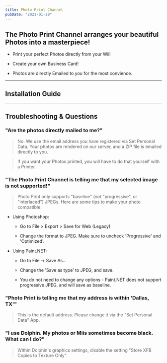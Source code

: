 ```yaml
---
title: Photo Print Channel
pubDate: "2021-01-29"
---
```

## The Photo Print Channel arranges your beautiful Photos into a masterpiece!

- Print your perfect Photos directly from your Wii!

- Create your own Business Card!

- Photos are directly Emailed to you for the most convience.
___
## Installation Guide


___
## Troubleshooting & Questions
### "Are the photos directly mailed to me?"
> No. We use the email address you have registered via Set Personal Data.
> Your photos are rendered on our server, and a ZIP file is emailed directly to you.

> If you want your Photos printed, you will have to do that yourself with a Printer.

### "The Photo Print Channel is telling me that my selected image is not supported!"

> Photo Print only supports "baseline" (not "progressive", or "interlaced") JPEGs. Here are some tips to make your photo compatible:
- Using Photoshop:

    - Go to File > Export > Save for Web (Legacy)

     - Change the format to JPEG. Make sure to uncheck 'Progressive' and 'Optimized'.

- Using Paint.NET:
    - Go to File -> Save As...

    - Change the 'Save as type' to JPEG, and save.

    - You do not need to change any options - Paint.NET does not support progressive JPEG, and will save as baseline.

### "Photo Print is telling me that my address is within 'Dallas, TX'"
> This is the default address. Please change it via the "Set Personal Data" App.

### "I use Dolphin. My photos or Miis sometimes become black. What can I do?"
> Within Dolphin's graphics settings, disable the setting "Store XFB Copies to Texture Only".